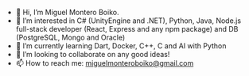 - 👋 Hi, I’m Miguel Montero Boiko.
- 👀 I’m interested in C# (UnityEngine and .NET), Python, Java, Node.js full-stack developer (React, Express and any npm package) and DB (PostgreSQL, Mongo and Oracle)
- 🌱 I’m currently learning Dart, Docker, C++, C and AI with Python
- 💞️ I’m looking to collaborate on any good ideas!
- 📫 How to reach me: miguelmonteroboiko@gmail.com
